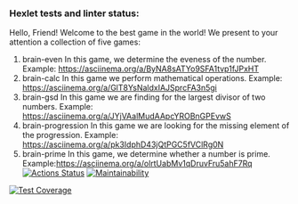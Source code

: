 ### Hexlet tests and linter status:
Hello, Friend!
Welcome to the best game in the world!
We present to your attention a collection of five games:
1) brain-even
In this game, we determine the eveness of the number.
Example: https://asciinema.org/a/ByNA8sATYo9SFA1tvp1fJPxHT
2) brain-calc
In this game we perform mathematical operations.
Example: https://asciinema.org/a/GlT8YsNaldxIAJSprcFA3n5gi
3) brain-gsd
In this game we are finding for the largest divisor of two numbers.
Example: https://asciinema.org/a/JYjVAalMudAApcYROBnGPEvwS
4) brain-progression
In this game we are looking for the missing element of the progression.
Example: https://asciinema.org/a/pk3IdphD43jQtPGC5fVClRg0N
5) brain-prime
In this game, we determine whether a number is prime.
Example:https://asciinema.org/a/olrtUabMv1qDruvFru5ahF7Rq
[![Actions Status](https://github.com/volkoluck74/frontend-project-44/actions/workflows/hexlet-check.yml/badge.svg)](https://github.com/volkoluck74/frontend-project-44/actions)
[![Maintainability](https://api.codeclimate.com/v1/badges/90951524e338cb9fe662/maintainability)](https://codeclimate.com/github/volkoluck74/frontend-project-44/maintainability)

[![Test Coverage](https://api.codeclimate.com/v1/badges/90951524e338cb9fe662/test_coverage)](https://codeclimate.com/github/volkoluck74/frontend-project-44/test_coverage)

